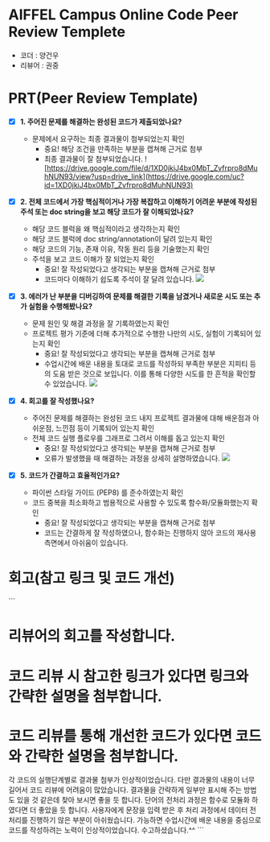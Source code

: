 # AIFFEL Campus Online Code Peer Review Templete
- 코더 : 양건우
- 리뷰어 : 권중


# PRT(Peer Review Template)
- [x]  **1. 주어진 문제를 해결하는 완성된 코드가 제출되었나요?**
    - 문제에서 요구하는 최종 결과물이 첨부되었는지 확인
        - 중요! 해당 조건을 만족하는 부분을 캡쳐해 근거로 첨부
        - 최종 결과물이 잘 첨부되었습니다.
          ![https://drive.google.com/file/d/1XD0jkiJ4bx0MbT_Zvfrpro8dMuhNUN93/view?usp=drive_link](https://drive.google.com/uc?id=1XD0jkiJ4bx0MbT_Zvfrpro8dMuhNUN93)
    
- [x]  **2. 전체 코드에서 가장 핵심적이거나 가장 복잡하고 이해하기 어려운 부분에 작성된 
주석 또는 doc string을 보고 해당 코드가 잘 이해되었나요?**
    - 해당 코드 블럭을 왜 핵심적이라고 생각하는지 확인
    - 해당 코드 블럭에 doc string/annotation이 달려 있는지 확인
    - 해당 코드의 기능, 존재 이유, 작동 원리 등을 기술했는지 확인
    - 주석을 보고 코드 이해가 잘 되었는지 확인
        - 중요! 잘 작성되었다고 생각되는 부분을 캡쳐해 근거로 첨부
        - 코드마다 이해하기 쉽도록 주석이 잘 달려 있습니다.
          ![](https://drive.google.com/uc?id=1RzKf8dqLF4vIyjIikFYnryFPsdLYmKQz)
        
- [x]  **3. 에러가 난 부분을 디버깅하여 문제를 해결한 기록을 남겼거나
새로운 시도 또는 추가 실험을 수행해봤나요?**
    - 문제 원인 및 해결 과정을 잘 기록하였는지 확인
    - 프로젝트 평가 기준에 더해 추가적으로 수행한 나만의 시도, 
    실험이 기록되어 있는지 확인
        - 중요! 잘 작성되었다고 생각되는 부분을 캡쳐해 근거로 첨부
        - 수업시간에 배운 내용을 토대로 코드를 작성하되 부족한 부분은 지피티 등의 도움 받은 것으로 보입니다. 이를 통해 다양한 시도를 한 흔적을 확인할 수 있었습니다.
          ![](https://drive.google.com/uc?id=19wGEGMUAQsQeI9SGGfBn2SkxVKtyd44i)
        
- [x]  **4. 회고를 잘 작성했나요?**
    - 주어진 문제를 해결하는 완성된 코드 내지 프로젝트 결과물에 대해
    배운점과 아쉬운점, 느낀점 등이 기록되어 있는지 확인
    - 전체 코드 실행 플로우를 그래프로 그려서 이해를 돕고 있는지 확인
        - 중요! 잘 작성되었다고 생각되는 부분을 캡쳐해 근거로 첨부
        - 오류가 발생했을 때 해결하는 과정을 상세히 설명하였습니다.
          ![](https://drive.google.com/uc?id=1q_JqylmLSF7iQ9YqHvpNVMZEwcxg56-t)
        
- [x]  **5. 코드가 간결하고 효율적인가요?**
    - 파이썬 스타일 가이드 (PEP8) 를 준수하였는지 확인
    - 코드 중복을 최소화하고 범용적으로 사용할 수 있도록 함수화/모듈화했는지 확인
        - 중요! 잘 작성되었다고 생각되는 부분을 캡쳐해 근거로 첨부
        - 코드는 간결하게 잘 작성하였으나, 함수화는 진행하지 않아 코드의 재사용 측면에서 아쉬움이 있습니다.


# 회고(참고 링크 및 코드 개선)
\`\`\`
# 리뷰어의 회고를 작성합니다.
# 코드 리뷰 시 참고한 링크가 있다면 링크와 간략한 설명을 첨부합니다.
# 코드 리뷰를 통해 개선한 코드가 있다면 코드와 간략한 설명을 첨부합니다.
각 코드의 실행단계별로 결과물 첨부가 인상적이었습니다. 다만 결과물의 내용이 너무 길어서 코드 리뷰에 어려움이 많았습니다. 결과물을 간략하게 일부만 표시해 주는 방법도 있을 것 같은데 찾아 보시면 좋을 듯 합니다.
단어의 전처리 과정은 함수로 모듈화 하였다면 더 좋았을 듯 합니다.
사용자에게 문장을 입력 받은 후 처리 과정에서 데이터 전처리를 진행하기 않은 부분이 아쉬웠습니다.
가능하면 수업시간에 배운 내용을 중심으로 코드를 작성하려는 노력이 인상적이었습니다.
수고하셨습니다.^^
\`\`\`
